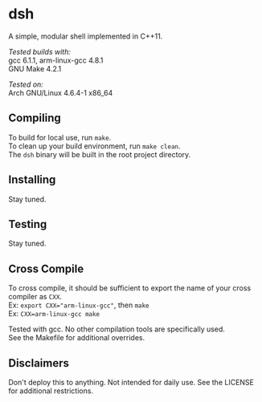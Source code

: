 # dsh
A simple, modular shell implemented in C++11.

*Tested builds with:* <br/>
gcc 6.1.1, arm-linux-gcc 4.8.1 <br/>
GNU Make 4.2.1

*Tested on:* <br/>
Arch GNU/Linux 4.6.4-1 x86_64

## Compiling
To build for local use, run `make`. <br/>
To clean up your build environment, run `make clean`. <br/>
The `dsh` binary will be built in the root project directory.

## Installing
Stay tuned.

## Testing
Stay tuned.

## Cross Compile
To cross compile, it should be sufficient to export the name of your cross compiler as `CXX`. <br/>
Ex: `export CXX="arm-linux-gcc"`, then `make` <br/>
Ex: `CXX=arm-linux-gcc make`

Tested with gcc. No other compilation tools are specifically used. <br/>
See the Makefile for additional overrides.

## Disclaimers
Don't deploy this to anything. Not intended for daily use. See the LICENSE for additional restrictions.
